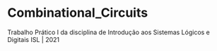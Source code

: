 # Combinational_Circuits
Trabalho Prático I da disciplina de Introdução aos Sistemas Lógicos e Digitais ISL | 2021

